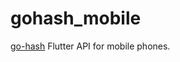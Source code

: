 # gohash_mobile

[go-hash](https://github.com/renatoathaydes/go-hash) Flutter API for mobile phones.
